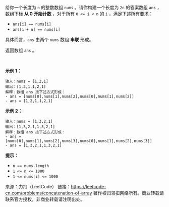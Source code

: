 给你一个长度为 ```n``` 的整数数组 ```nums``` 。请你构建一个长度为 ```2n``` 的答案数组 ```ans``` ，数组下标 **从 0 开始计数** ，对于所有 ```0 <= i < n``` 的 ```i``` ，满足下述所有要求：

* ```ans[i] == nums[i]```
* ```ans[i + n] == nums[i]```

具体而言，```ans``` 由两个 ```nums``` 数组 **串联** 形成。

返回数组 ```ans``` 。

 

**示例 1：**
```
输入：nums = [1,2,1]
输出：[1,2,1,1,2,1]
解释：数组 ans 按下述方式形成：
- ans = [nums[0],nums[1],nums[2],nums[0],nums[1],nums[2]]
- ans = [1,2,1,1,2,1]
```
**示例 2：**
```
输入：nums = [1,3,2,1]
输出：[1,3,2,1,1,3,2,1]
解释：数组 ans 按下述方式形成：
- ans = [nums[0],nums[1],nums[2],nums[3],nums[0],nums[1],nums[2],nums[3]]
- ans = [1,3,2,1,1,3,2,1]
```

**提示：**

* ```n == nums.length```
* ```1 <= n <= 1000```
* ```1 <= nums[i] <= 1000```

来源：力扣（LeetCode）
链接：https://leetcode-cn.com/problems/concatenation-of-array
著作权归领扣网络所有。商业转载请联系官方授权，非商业转载请注明出处。